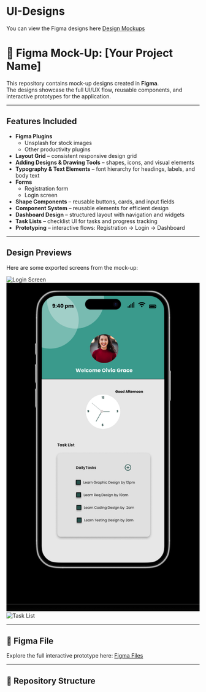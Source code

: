 # UI-Designs
You can view the Figma designs here [Design Mockups](https://www.figma.com/proto/NTotVvWzsX7RDD58Ds5OyI/Mobile-App?page-id=0%3A1&node-id=28-280&viewport=247%2C46%2C0.95&t=JJQ57SI1q36ljf3y-1&scaling=scale-down&content-scaling=fixed)
# 🎨 Figma Mock-Up: [Your Project Name]

This repository contains mock-up designs created in **Figma**.  
The designs showcase the full UI/UX flow, reusable components, and interactive prototypes for the application.

---

##  Features Included
- **Figma Plugins**
  - Unsplash for stock images
  - Other productivity plugins
- **Layout Grid** – consistent responsive design grid
- **Adding Designs & Drawing Tools** – shapes, icons, and visual elements
- **Typography & Text Elements** – font hierarchy for headings, labels, and body text
- **Forms**
  - Registration form
  - Login screen
- **Shape Components** – reusable buttons, cards, and input fields
- **Component System** – reusable elements for efficient design
- **Dashboard Design** – structured layout with navigation and widgets
- **Task Lists** – checklist UI for tasks and progress tracking
- **Prototyping** – interactive flows: Registration → Login → Dashboard

---

## Design Previews
Here are some exported screens from the mock-up:

![Login Screen](designs/login.png)
![Dashboard](designs/DashboardTaskList.png)
![Task List](designs/tasklist.png)

---

## 🔗 Figma File
Explore the full interactive prototype here: [Figma Files](https://www.figma.com/proto/NTotVvWzsX7RDD58Ds5OyI/Mobile-App?page-id=0%3A1&node-id=28-280&viewport=247%2C46%2C0.95&t=JJQ57SI1q36ljf3y-1&scaling=scale-down&content-scaling=fixed)

---

## 📂 Repository Structure

